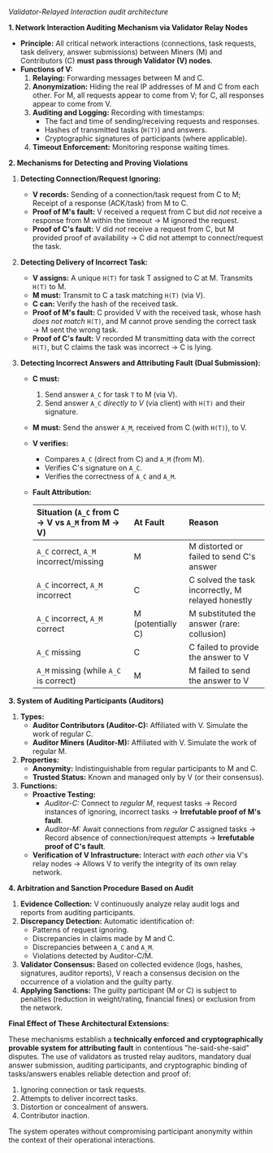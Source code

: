 *Validator-Relayed Interaction audit architecture*

**1. Network Interaction Auditing Mechanism via Validator Relay Nodes**
*   **Principle:** All critical network interactions (connections, task requests, task delivery, answer submissions) between Miners (M) and Contributors (C) **must pass through Validator (V) nodes**.
*   **Functions of V:**
    1.  **Relaying:** Forwarding messages between M and C.
    2.  **Anonymization:** Hiding the real IP addresses of M and C from each other. For M, all requests appear to come from V; for C, all responses appear to come from V.
    3.  **Auditing and Logging:** Recording with timestamps:
        *   The fact and time of sending/receiving requests and responses.
        *   Hashes of transmitted tasks (`H(T)`) and answers.
        *   Cryptographic signatures of participants (where applicable).
    4.  **Timeout Enforcement:** Monitoring response waiting times.

**2. Mechanisms for Detecting and Proving Violations**

1.  **Detecting Connection/Request Ignoring:**
    *   **V records:** Sending of a connection/task request from C to M; Receipt of a response (ACK/task) from M to C.
    *   **Proof of M's fault:** V received a request from C but did *not* receive a response from M within the timeout → M ignored the request.
    *   **Proof of C's fault:** V did *not* receive a request from C, but M provided proof of availability → C did not attempt to connect/request the task.

2.  **Detecting Delivery of Incorrect Task:**
    *   **V assigns:** A unique `H(T)` for task T assigned to C at M. Transmits `H(T)` to M.
    *   **M must:** Transmit to C a task matching `H(T)` (via V).
    *   **C can:** Verify the hash of the received task.
    *   **Proof of M's fault:** C provided V with the received task, whose hash *does not match* `H(T)`, and M cannot prove sending the correct task → M sent the wrong task.
    *   **Proof of C's fault:** V recorded M transmitting data with the correct `H(T)`, but C claims the task was incorrect → C is lying.

3.  **Detecting Incorrect Answers and Attributing Fault (Dual Submission):**
    *   **C must:**
        1.  Send answer `A_C` for task `T` to M (via V).
        2.  Send answer `A_C` *directly to V* (via client) with `H(T)` and their signature.
    *   **M must:** Send the answer `A_M`, received from C (with `H(T)`), to V.
    *   **V verifies:**
        *   Compares `A_C` (direct from C) and `A_M` (from M).
        *   Verifies C's signature on `A_C`.
        *   Verifies the correctness of `A_C` and `A_M`.
    *   **Fault Attribution:**

        | Situation (`A_C` from C -> V vs `A_M` from M -> V) | At Fault | Reason |
        | :------------------------------------------ | :------ | :------ |
        | `A_C` correct, `A_M` incorrect/missing      | M       | M distorted or failed to send C's answer |
        | `A_C` incorrect, `A_M` incorrect             | C       | C solved the task incorrectly, M relayed honestly |
        | `A_C` incorrect, `A_M` correct               | M (potentially C) | M substituted the answer (rare: collusion) |
        | `A_C` missing                               | C       | C failed to provide the answer to V |
        | `A_M` missing (while `A_C` is correct)       | M       | M failed to send the answer to V |

**3. System of Auditing Participants (Auditors)**

1.  **Types:**
    *   **Auditor Contributors (Auditor-C):** Affiliated with V. Simulate the work of regular C.
    *   **Auditor Miners (Auditor-M):** Affiliated with V. Simulate the work of regular M.
2.  **Properties:**
    *   **Anonymity:** Indistinguishable from regular participants to M and C.
    *   **Trusted Status:** Known and managed only by V (or their consensus).
3.  **Functions:**
    *   **Proactive Testing:**
        *   *Auditor-C:* Connect to *regular M*, request tasks → Record instances of ignoring, incorrect tasks → **Irrefutable proof of M's fault**.
        *   *Auditor-M:* Await connections from *regular C* assigned tasks → Record absence of connection/request attempts → **Irrefutable proof of C's fault**.
    *   **Verification of V Infrastructure:** Interact *with each other* via V's relay nodes → Allows V to verify the integrity of its own relay network.

**4. Arbitration and Sanction Procedure Based on Audit**

1.  **Evidence Collection:** V continuously analyze relay audit logs and reports from auditing participants.
2.  **Discrepancy Detection:** Automatic identification of:
    *   Patterns of request ignoring.
    *   Discrepancies in claims made by M and C.
    *   Discrepancies between `A_C` and `A_M`.
    *   Violations detected by Auditor-C/M.
3.  **Validator Consensus:** Based on collected evidence (logs, hashes, signatures, auditor reports), V reach a consensus decision on the occurrence of a violation and the guilty party.
4.  **Applying Sanctions:** The guilty participant (M or C) is subject to penalties (reduction in weight/rating, financial fines) or exclusion from the network.

**Final Effect of These Architectural Extensions:**

These mechanisms establish a **technically enforced and cryptographically provable system for attributing fault** in contentious "he-said-she-said" disputes. The use of validators as trusted relay auditors, mandatory dual answer submission, auditing participants, and cryptographic binding of tasks/answers enables reliable detection and proof of:
1.  Ignoring connection or task requests.
2.  Attempts to deliver incorrect tasks.
3.  Distortion or concealment of answers.
4.  Contributor inaction.

The system operates without compromising participant anonymity within the context of their operational interactions.

